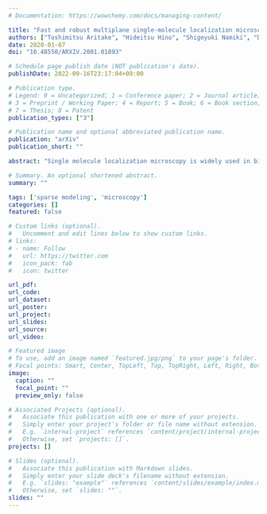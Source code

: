 ```yaml
---
# Documentation: https://wowchemy.com/docs/managing-content/

title: "Fast and robust multiplane single-molecule localization microscopy using a deep neural network"
authors: ["Toshimitsu Aritake", "Hideitsu Hino", "Shigeyuki Namiki", "Daisuke Asanuma", "Kenzo Hirose", "Noboru Murata"]
date: 2020-01-07
doi: "10.48550/ARXIV.2001.01893"

# Schedule page publish date (NOT publication's date).
publishDate: 2022-09-16T23:17:04+09:00

# Publication type.
# Legend: 0 = Uncategorized; 1 = Conference paper; 2 = Journal article;
# 3 = Preprint / Working Paper; 4 = Report; 5 = Book; 6 = Book section;
# 7 = Thesis; 8 = Patent
publication_types: ["3"]

# Publication name and optional abbreviated publication name.
publication: "arXiv"
publication_short: ""

abstract: "Single molecule localization microscopy is widely used in biological research for measuring the nanostructures of samples smaller than the diffraction limit. This study uses multifocal plane microscopy and addresses the 3D single molecule localization problem, where lateral and axial locations of molecules are estimated. However, when we multifocal plane microscopy is used, the estimation accuracy of 3D localization is easily deteriorated by the small lateral drifts of camera positions. We formulate a 3D molecule localization problem along with the estimation of the lateral drifts as a compressed sensing problem, A deep neural network was applied to accurately and efficiently solve this problem. The proposed method is robust to the lateral drifts and achieves an accuracy of 20 nm laterally and 50 nm axially without an explicit drift correction."

# Summary. An optional shortened abstract.
summary: ""

tags: ['sparse modeling', 'microscopy']
categories: []
featured: false

# Custom links (optional).
#   Uncomment and edit lines below to show custom links.
# links:
# - name: Follow
#   url: https://twitter.com
#   icon_pack: fab
#   icon: twitter

url_pdf:
url_code:
url_dataset:
url_poster:
url_project:
url_slides:
url_source:
url_video:

# Featured image
# To use, add an image named `featured.jpg/png` to your page's folder. 
# Focal points: Smart, Center, TopLeft, Top, TopRight, Left, Right, BottomLeft, Bottom, BottomRight.
image:
  caption: ""
  focal_point: ""
  preview_only: false

# Associated Projects (optional).
#   Associate this publication with one or more of your projects.
#   Simply enter your project's folder or file name without extension.
#   E.g. `internal-project` references `content/project/internal-project/index.md`.
#   Otherwise, set `projects: []`.
projects: []

# Slides (optional).
#   Associate this publication with Markdown slides.
#   Simply enter your slide deck's filename without extension.
#   E.g. `slides: "example"` references `content/slides/example/index.md`.
#   Otherwise, set `slides: ""`.
slides: ""
---
```

